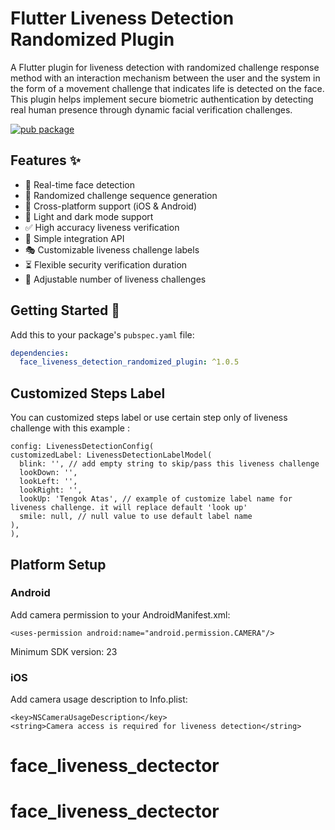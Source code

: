 # Flutter Liveness Detection Randomized Plugin

A Flutter plugin for liveness detection with randomized challenge response method with an interaction mechanism between the user and the system in the form of a movement challenge that indicates life is detected on the face. This plugin helps implement secure biometric authentication by detecting real human presence through dynamic facial verification challenges.

[![pub package](https://img.shields.io/pub/v/face_liveness_detection_randomized_plugin.svg)]( https://pub.dev/packages/face_liveness_detection_randomized_plugin)

## Features ✨

- 📱 Real-time face detection
- 🎲 Randomized challenge sequence generation
- 💫 Cross-platform support (iOS & Android) 
- 🎨 Light and dark mode support
- ✅ High accuracy liveness verification
- 🚀 Simple integration API
- 🎭 Customizable liveness challenge labels
- ⏳ Flexible security verification duration
- 🎲 Adjustable number of liveness challenges

## Getting Started 🌟

Add this to your package's `pubspec.yaml` file:

```yaml
dependencies:
  face_liveness_detection_randomized_plugin: ^1.0.5
```

## Customized Steps Label
You can customized steps label or use certain step only of liveness challenge with this example :
```
config: LivenessDetectionConfig(
customizedLabel: LivenessDetectionLabelModel(
  blink: '', // add empty string to skip/pass this liveness challenge
  lookDown: '',
  lookLeft: '',
  lookRight: '',
  lookUp: 'Tengok Atas', // example of customize label name for liveness challenge. it will replace default 'look up'
  smile: null, // null value to use default label name
),
),
```

## Platform Setup

### Android
Add camera permission to your AndroidManifest.xml:
```
<uses-permission android:name="android.permission.CAMERA"/>
```
Minimum SDK version: 23

### iOS
Add camera usage description to Info.plist:
```
<key>NSCameraUsageDescription</key>
<string>Camera access is required for liveness detection</string>
```
# face_liveness_dectector
# face_liveness_dectector
